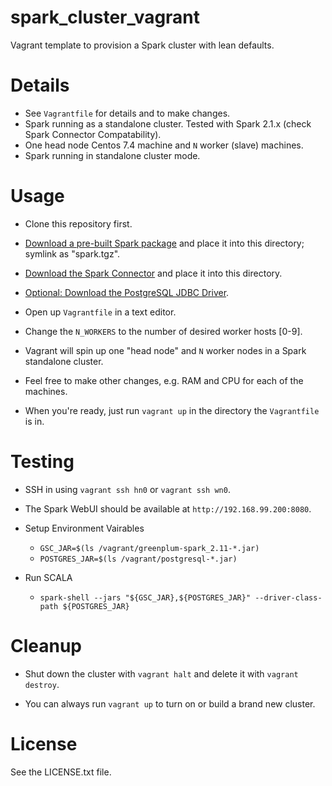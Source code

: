 # spark_cluster_vagrant #
Vagrant template to provision a Spark cluster with lean defaults. 

# Details #

- See `Vagrantfile` for details and to make changes.
- Spark running as a standalone cluster. Tested with Spark 2.1.x (check Spark Connector Compatability).
- One head node Centos 7.4 machine and `N` worker (slave) machines.
- Spark running in standalone cluster mode.

# Usage 

* Clone this repository first.

* [Download a pre-built Spark package](https://spark.apache.org/downloads.html) and place it into this directory; symlink as "spark.tgz".

* [Download the Spark Connector](https://network.pivotal.io/products/pivotal-gpdb) and place it into this directory.

* [Optional: Download the PostgreSQL JDBC Driver](https://jdbc.postgresql.org/download.html).

* Open up `Vagrantfile` in a text editor.

* Change the `N_WORKERS` to the number of desired worker hosts [0-9].

* Vagrant will spin up one "head node" and `N` worker nodes in a Spark standalone cluster.

* Feel free to make other changes, e.g. RAM and CPU for each of the machines.

* When you're ready, just run `vagrant up` in the directory the `Vagrantfile` is in. 

# Testing

* SSH in using `vagrant ssh hn0` or `vagrant ssh wn0`.

* The Spark WebUI should be available at `http://192.168.99.200:8080`.

* Setup Environment Vairables
  * `GSC_JAR=$(ls /vagrant/greenplum-spark_2.11-*.jar)`
  * `POSTGRES_JAR=$(ls /vagrant/postgresql-*.jar)`

* Run SCALA 
  * `spark-shell --jars "${GSC_JAR},${POSTGRES_JAR}" --driver-class-path ${POSTGRES_JAR}`


# Cleanup

* Shut down the cluster with `vagrant halt` and delete it with `vagrant destroy`. 

* You can always run `vagrant up` to turn on or build a brand new cluster.

# License #

See the LICENSE.txt file.
